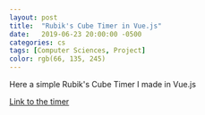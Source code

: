 ```yaml
---
layout: post
title:  "Rubik's Cube Timer in Vue.js"
date:   2019-06-23 20:00:00 -0500
categories: cs
tags: [Computer Sciences, Project]
color: rgb(66, 135, 245)
---
```


Here a simple Rubik's Cube Timer I made in Vue.js

[Link to the timer](https://willguimont.github.io/cube_timer/)
